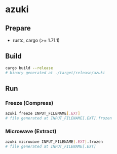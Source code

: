 # azuki

## Prepare

- rustc, cargo (>= 1.71.1)

## Build

```bash
cargo build --release
# binary generated at ./target/release/azuki
```

## Run

### Freeze (Compress)

```bash
azuki freeze INPUT_FILENAME[.EXT]
# file generated at INPUT_FILENAME[.EXT].frozen
```

### Microwave (Extract)

```bash
azuki microwave INPUT_FILENAME[.EXT].frozen
# file generated at INPUT_FILENAME[.EXT]
```
